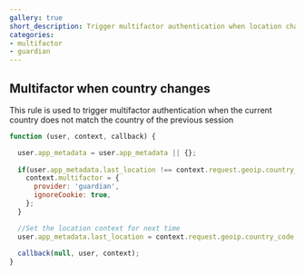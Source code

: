 ```yaml
---
gallery: true
short_description: Trigger multifactor authentication when location changed
categories:
- multifactor
- guardian
---
```


## Multifactor when country changes

This rule is used to trigger multifactor authentication when the current country does not match the country of the previous session

```js
function (user, context, callback) {

  user.app_metadata = user.app_metadata || {};
  
  if(user.app_metadata.last_location !== context.request.geoip.country_code){
    context.multifactor = {
      provider: 'guardian',
      ignoreCookie: true, 
    };  
  }

  //Set the location context for next time
  user.app_metadata.last_location = context.request.geoip.country_code;
  
  callback(null, user, context);
}
```
